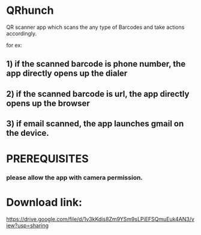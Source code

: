 # QRhunch
QR scanner app which scans the any type of Barcodes  and take actions accordingly.

for ex:

## 1) if the scanned barcode is  phone number, the app directly opens up the dialer
## 2) if the scanned barcode is url, the app directly opens up the browser
## 3) if email scanned, the app launches gmail on the device.



# PREREQUISITES
### please allow the app with camera permission.

# Download link:
https://drive.google.com/file/d/1v3kKdis8Zm9YSm9sLPiEFSQmuEuk4AN3/view?usp=sharing



